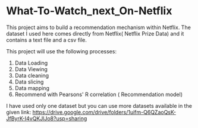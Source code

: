 # What-To-Watch_next_On-Netflix

This project aims to build a recommendation mechanism within Netflix.
The dataset I used here comes directly from Netflix( Netflix Prize Data) and it contains a text file and a csv file.

This project will use the following processes:
1. Data Loading
2. Data Viewing
3. Data cleaning
4. Data slicing
5. Data mapping
6. Recommend with Pearsons' R correlation ( Recommendation model)

I have used only one dataset but you can use more datasets available in the given link:
https://drive.google.com/drive/folders/1uifm-Q6QZaoQsK-JfByrK-I4vQKJlJo8?usp=sharing
